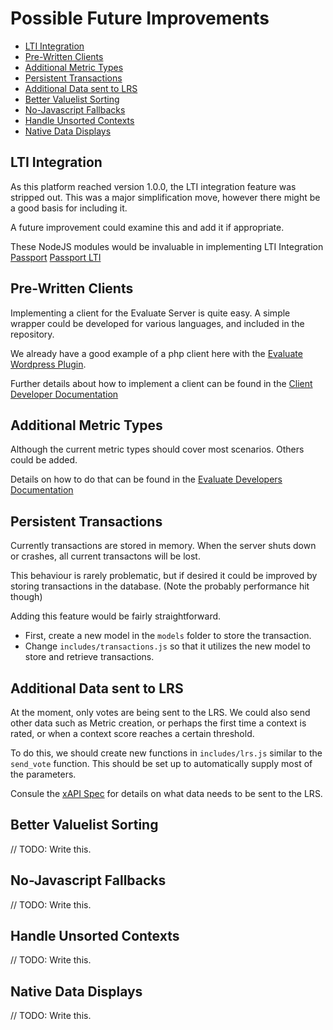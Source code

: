 # Possible Future Improvements

- [LTI Integration](#lti-integration)
- [Pre-Written Clients](#pre-written-clients)
- [Additional Metric Types](#additional-metric-types)
- [Persistent Transactions](#persistent-transactions)
- [Additional Data sent to LRS](#additional-data-sent-to-lrs)
- [Better Valuelist Sorting](#better-valuelist-sorting)
- [No-Javascript Fallbacks](#no-javascript-fallbacks)
- [Handle Unsorted Contexts](#handle-unsorted-contexts)
- [Native Data Displays](#native-data-displays)

## LTI Integration
As this platform reached version 1.0.0, the LTI integration feature was stripped out. This was a major simplification move, however there might be a good basis for including it.

A future improvement could examine this and add it if appropriate.

These NodeJS modules would be invaluable in implementing LTI Integration
[Passport](https://www.npmjs.com/package/passport)
[Passport LTI](https://www.npmjs.com/package/passport-lti)

## Pre-Written Clients
Implementing a client for the Evaluate Server is quite easy. A simple wrapper could be developed for various languages, and included in the repository.

We already have a good example of a php client here with the [Evaluate Wordpress Plugin](https://github.com/ubc/EvaluatePlugin/blob/master/includes/class-evaluate-connector.php).

Further details about how to implement a client can be found in the [Client Developer Documentation](./Developers.md)

## Additional Metric Types
Although the current metric types should cover most scenarios. Others could be added.

Details on how to do that can be found in the [Evaluate Developers Documentation](./Maintainers.md#adding-a-new-metric-type)

## Persistent Transactions
Currently transactions are stored in memory. When the server shuts down or crashes, all current transactons will be lost.

This behaviour is rarely problematic, but if desired it could be improved by storing transactions in the database. (Note the probably performance hit though)

Adding this feature would be fairly straightforward.
 * First, create a new model in the `models` folder to store the transaction.
 * Change `includes/transactions.js` so that it utilizes the new model to store and retrieve transactions.

## Additional Data sent to LRS
At the moment, only votes are being sent to the LRS. We could also send other data such as Metric creation, or perhaps the first time a context is rated, or when a context score reaches a certain threshold.

To do this, we should create new functions in `includes/lrs.js` similar to the `send_vote` function. This should be set up to automatically supply most of the parameters.

Consule the [xAPI Spec](https://github.com/adlnet/xAPI-Spec/blob/master/xAPI.md) for details on what data needs to be sent to the LRS.

## Better Valuelist Sorting

// TODO: Write this.

## No-Javascript Fallbacks

// TODO: Write this.

## Handle Unsorted Contexts

// TODO: Write this.

## Native Data Displays

// TODO: Write this.
